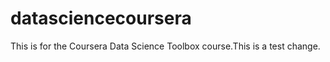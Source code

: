 datasciencecoursera
===================

This is for the Coursera Data Science Toolbox course.This is a test change.
